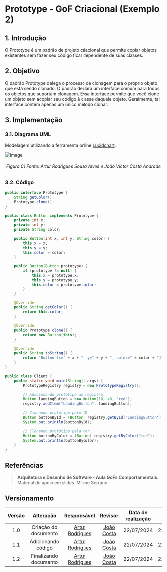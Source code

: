 # Prototype - GoF Criacional (Exemplo 2)

## 1. Introdução

O Prototype é um padrão de projeto criacional que permite copiar objetos existentes sem fazer seu código ficar dependente de suas classes.

## 2. Objetivo

O padrão Prototype delega o processo de clonagem para o próprio objeto que está sendo clonado. O padrão declara um interface comum para todos os objetos que suportam clonagem. Essa interface permite que você clone um objeto sem acoplar seu código à classe daquele objeto. Geralmente, tal interface contém apenas um único método clonar.

## 3. Implementação



### 3.1. Diagrama UML
Modelagem utilizando a ferramenta online [Lucidchart](https://www.lucidchart.com/pages/).

![image](https://github.com/user-attachments/assets/953c1118-bf4e-48f6-9160-52f05701f21b)


<h6 align = "center">Figura 01 Fonte: Artur Rodrigues Sousa Alves e João Víctor Costa Andrade</h6>

### 3.2. Código

```java
public interface Prototype {
    String getColor();
    Prototype clone();
}

public class Button implements Prototype {
    private int x;
    private int y;
    private String color;

    public Button(int x, int y, String color) {
        this.x = x;
        this.y = y;
        this.color = color;
    }

    public Button(Button prototype) {
        if (prototype != null) {
            this.x = prototype.x;
            this.y = prototype.y;
            this.color = prototype.color;
        }
    }

    @Override
    public String getColor() {
        return this.color;
    }

    @Override
    public Prototype clone() {
        return new Button(this);
    }

    @Override
    public String toString() {
        return "Button [x=" + x + ", y=" + y + ", color=" + color + "]";
    }
}

public class Client {
    public static void main(String[] args) {
        PrototypeRegistry registry = new PrototypeRegistry();

        // Adicionando protótipo ao registro
        Button landingButton = new Button(10, 40, "red");
        registry.addItem("LandingButton", landingButton);

        // Clonando protótipo pelo ID
        Button buttonById = (Button) registry.getById("LandingButton");
        System.out.println(buttonById);

        // Clonando protótipo pela cor
        Button buttonByColor = (Button) registry.getByColor("red");
        System.out.println(buttonByColor);
    }
}
```


## Referências

> **Arquitetura e Desenho de Software - Aula GoFs Comportamentais**. Material de apoio em slides. Milene Serrano.
## Versionamento

| Versão | Alteração |  Responsável  | Revisor | Data de realização | Data de revisão |
| :------: | :---: | :-----: | :----: | :----: | :-----: |
| 1.0 | Criação do documento | [Artur Rodrigues](https://github.com/ArturRSA19)| [João Costa](https://github.com/jvcostta) | 22/07/2024 | 22/07/2024 |
| 1.1 | Adicionando código | [Artur Rodrigues](https://github.com/ArturRSA19)| [João Costa](https://github.com/jvcostta) | 22/07/2024 | 22/07/2024 |
| 1.2 | Finalizando documento| [Artur Rodrigues](https://github.com/ArturRSA19)| [João Costa](https://github.com/jvcostta) | 22/07/2024 | 22/07/2024 |
